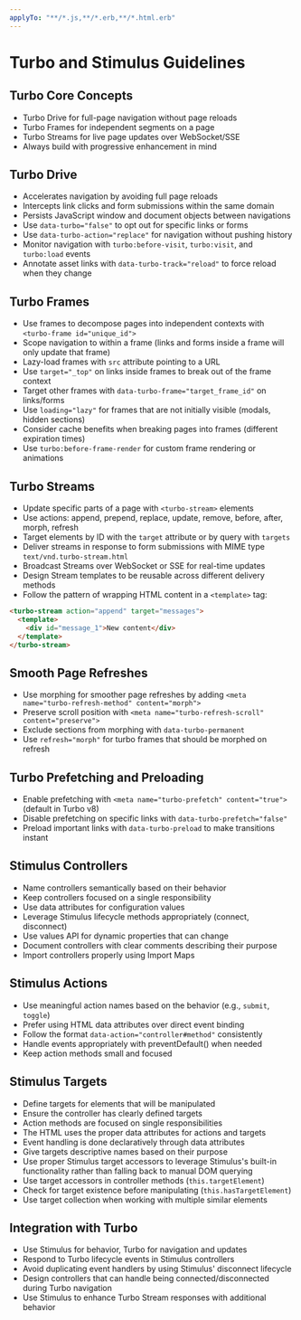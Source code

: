 ```yaml
---
applyTo: "**/*.js,**/*.erb,**/*.html.erb"
---
```

# Turbo and Stimulus Guidelines

## Turbo Core Concepts
- Turbo Drive for full-page navigation without page reloads
- Turbo Frames for independent segments on a page
- Turbo Streams for live page updates over WebSocket/SSE
- Always build with progressive enhancement in mind

## Turbo Drive
- Accelerates navigation by avoiding full page reloads
- Intercepts link clicks and form submissions within the same domain
- Persists JavaScript window and document objects between navigations
- Use `data-turbo="false"` to opt out for specific links or forms
- Use `data-turbo-action="replace"` for navigation without pushing history
- Monitor navigation with `turbo:before-visit`, `turbo:visit`, and `turbo:load` events
- Annotate asset links with `data-turbo-track="reload"` to force reload when they change

## Turbo Frames
- Use frames to decompose pages into independent contexts with `<turbo-frame id="unique_id">`
- Scope navigation to within a frame (links and forms inside a frame will only update that frame)
- Lazy-load frames with `src` attribute pointing to a URL
- Use `target="_top"` on links inside frames to break out of the frame context
- Target other frames with `data-turbo-frame="target_frame_id"` on links/forms
- Use `loading="lazy"` for frames that are not initially visible (modals, hidden sections)
- Consider cache benefits when breaking pages into frames (different expiration times)
- Use `turbo:before-frame-render` for custom frame rendering or animations

## Turbo Streams
- Update specific parts of a page with `<turbo-stream>` elements
- Use actions: append, prepend, replace, update, remove, before, after, morph, refresh
- Target elements by ID with the `target` attribute or by query with `targets`
- Deliver streams in response to form submissions with MIME type `text/vnd.turbo-stream.html`
- Broadcast Streams over WebSocket or SSE for real-time updates
- Design Stream templates to be reusable across different delivery methods
- Follow the pattern of wrapping HTML content in a `<template>` tag:
```html
<turbo-stream action="append" target="messages">
  <template>
    <div id="message_1">New content</div>
  </template>
</turbo-stream>
```

## Smooth Page Refreshes
- Use morphing for smoother page refreshes by adding `<meta name="turbo-refresh-method" content="morph">`
- Preserve scroll position with `<meta name="turbo-refresh-scroll" content="preserve">`
- Exclude sections from morphing with `data-turbo-permanent`
- Use `refresh="morph"` for turbo frames that should be morphed on refresh

## Turbo Prefetching and Preloading
- Enable prefetching with `<meta name="turbo-prefetch" content="true">` (default in Turbo v8)
- Disable prefetching on specific links with `data-turbo-prefetch="false"`
- Preload important links with `data-turbo-preload` to make transitions instant

## Stimulus Controllers
- Name controllers semantically based on their behavior
- Keep controllers focused on a single responsibility
- Use data attributes for configuration values
- Leverage Stimulus lifecycle methods appropriately (connect, disconnect)
- Use values API for dynamic properties that can change
- Document controllers with clear comments describing their purpose
- Import controllers properly using Import Maps

## Stimulus Actions
- Use meaningful action names based on the behavior (e.g., `submit`, `toggle`)
- Prefer using HTML data attributes over direct event binding
- Follow the format `data-action="controller#method"` consistently
- Handle events appropriately with preventDefault() when needed
- Keep action methods small and focused

## Stimulus Targets
- Define targets for elements that will be manipulated
- Ensure the controller has clearly defined targets
- Action methods are focused on single responsibilities
- The HTML uses the proper data attributes for actions and targets
- Event handling is done declaratively through data attributes
- Give targets descriptive names based on their purpose
- Use proper Stimulus target accessors to leverage Stimulus's built-in functionality rather than falling back to manual DOM querying
- Use target accessors in controller methods (`this.targetElement`)
- Check for target existence before manipulating (`this.hasTargetElement`)
- Use target collection when working with multiple similar elements

## Integration with Turbo
- Use Stimulus for behavior, Turbo for navigation and updates
- Respond to Turbo lifecycle events in Stimulus controllers
- Avoid duplicating event handlers by using Stimulus' disconnect lifecycle
- Design controllers that can handle being connected/disconnected during Turbo navigation
- Use Stimulus to enhance Turbo Stream responses with additional behavior